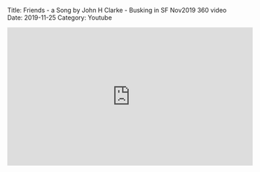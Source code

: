 Title: Friends - a Song by John H Clarke - Busking in SF Nov2019 360 video
Date: 2019-11-25
Category: Youtube

<iframe width="560" height="315" src="https://www.youtube.com/embed/g_oYATp1zkE" title="YouTube video player" frameborder="0" allow="accelerometer; autoplay; clipboard-write; encrypted-media; gyroscope; picture-in-picture" allowfullscreen></iframe>

